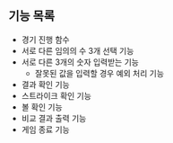 ## 기능 목록
- 경기 진행 함수
- 서로 다른 임의의 수 3개 선택 기능
- 서로 다른 3개의 숫자 입력받는 기능
    - 잘못된 값을 입력할 경우 예외 처리 기능
- 결과 확인 기능
- 스트라이크 확인 기능
- 볼 확인 기능
- 비교 결과 출력 기능
- 게임 종료 기능
